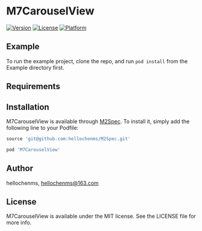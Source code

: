 # M7CarouselView

[![Version](https://img.shields.io/cocoapods/v/M7CarouselView.svg?style=flat)](http://cocoapods.org/pods/M7CarouselView)
[![License](https://img.shields.io/cocoapods/l/M7CarouselView.svg?style=flat)](http://cocoapods.org/pods/M7CarouselView)
[![Platform](https://img.shields.io/cocoapods/p/M7CarouselView.svg?style=flat)](http://cocoapods.org/pods/M7CarouselView)

## Example

To run the example project, clone the repo, and run `pod install` from the Example directory first.

## Requirements

## Installation

M7CarouselView is available through [M2Spec](https://github.com/hellochenms/M2Spec). To install
it, simply add the following line to your Podfile:

```ruby
source 'git@github.com:hellochenms/M2Spec.git'

pod 'M7CarouselView'
```

## Author

hellochenms, hellochenms@163.com

## License

M7CarouselView is available under the MIT license. See the LICENSE file for more info.
